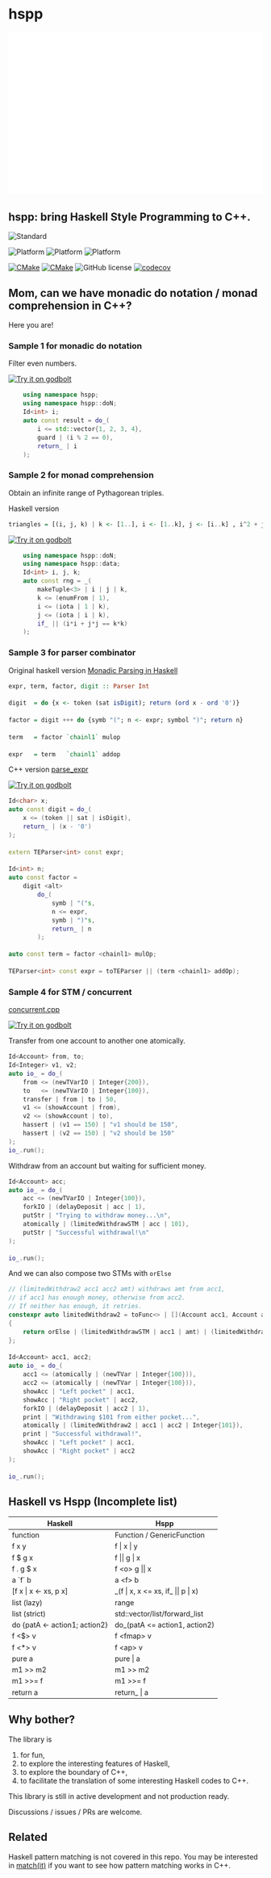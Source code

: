 # hspp

![hspp](./hspp.svg)

## hspp: bring Haskell Style Programming to C++.

![Standard](https://img.shields.io/badge/c%2B%2B-17/20-blue.svg)

![Platform](https://img.shields.io/badge/platform-linux-blue)
![Platform](https://img.shields.io/badge/platform-osx-blue)
![Platform](https://img.shields.io/badge/platform-win-blue)

[![CMake](https://github.com/BowenFu/hspp/actions/workflows/cmake.yml/badge.svg)](https://github.com/BowenFu/hspp/actions/workflows/cmake.yml)
[![CMake](https://github.com/BowenFu/hspp/actions/workflows/sanitizers.yml/badge.svg)](https://github.com/BowenFu/hspp/actions/workflows/sanitizers.yml)
![GitHub license](https://img.shields.io/github/license/BowenFu/hspp.svg)
[![codecov](https://codecov.io/gh/BowenFu/hspp/branch/main/graph/badge.svg)](https://codecov.io/gh/BowenFu/hspp)


## Mom, can we have monadic do notation / monad comprehension in C++?

Here you are!

[badge.godbolt]: https://img.shields.io/badge/try-godbolt-blue

### Sample 1 for monadic do notation

Filter even numbers.

[godbolt1]: https://godbolt.org/z/MM7MW9MPY

[![Try it on godbolt][badge.godbolt]][godbolt1]

```c++
    using namespace hspp;
    using namespace hspp::doN;
    Id<int> i;
    auto const result = do_(
        i <= std::vector{1, 2, 3, 4},
        guard | (i % 2 == 0),
        return_ | i
    );
```

### Sample 2 for monad comprehension

Obtain an infinite range of Pythagorean triples.

Haskell version

```haskell
triangles = [(i, j, k) | k <- [1..], i <- [1..k], j <- [i..k] , i^2 + j^2 == k^2]
```

[godbolt2]: https://godbolt.org/z/nnKozMYzo

[![Try it on godbolt][badge.godbolt]][godbolt2]

```c++
    using namespace hspp::doN;
    using namespace hspp::data;
    Id<int> i, j, k;
    auto const rng = _(
        makeTuple<3> | i | j | k,
        k <= (enumFrom | 1),
        i <= (iota | 1 | k),
        j <= (iota | i | k),
        if_ || (i*i + j*j == k*k)
    );
```

### Sample 3 for parser combinator

Original haskell version [Monadic Parsing in Haskell](https://www.cambridge.org/core/journals/journal-of-functional-programming/article/monadic-parsing-in-haskell/E557DFCCE00E0D4B6ED02F3FB0466093)

```haskell
expr, term, factor, digit :: Parser Int

digit  = do {x <- token (sat isDigit); return (ord x - ord '0')}

factor = digit +++ do {symb "("; n <- expr; symbol ")"; return n}

term   = factor `chainl1` mulop

expr   = term   `chainl1` addop
```

C++ version
[parse_expr](https://github.com/BowenFu/hspp/blob/main/sample/parse_expr.cpp)

[godbolt3]: https://godbolt.org/z/r7WTYjGYa

[![Try it on godbolt][badge.godbolt]][godbolt3]

```c++
Id<char> x;
auto const digit = do_(
    x <= (token || sat | isDigit),
    return_ | (x - '0')
);

extern TEParser<int> const expr;

Id<int> n;
auto const factor =
    digit <alt>
        do_(
            symb | "("s,
            n <= expr,
            symb | ")"s,
            return_ | n
        );

auto const term = factor <chainl1> mulOp;

TEParser<int> const expr = toTEParser || (term <chainl1> addOp);
```

### Sample 4 for STM / concurrent

[concurrent.cpp](https://github.com/BowenFu/hspp/blob/main/test/hspp/concurrent.cpp)

[godbolt4]: https://godbolt.org/z/zj9Mc1h4h

[![Try it on godbolt][badge.godbolt]][godbolt4]


Transfer from one account to another one atomically.
```c++
Id<Account> from, to;
Id<Integer> v1, v2;
auto io_ = do_(
    from <= (newTVarIO | Integer{200}),
    to   <= (newTVarIO | Integer{100}),
    transfer | from | to | 50,
    v1 <= (showAccount | from),
    v2 <= (showAccount | to),
    hassert | (v1 == 150) | "v1 should be 150",
    hassert | (v2 == 150) | "v2 should be 150"
);
io_.run();
```

Withdraw from an account but waiting for sufficient money.
```c++
Id<Account> acc;
auto io_ = do_(
    acc <= (newTVarIO | Integer{100}),
    forkIO | (delayDeposit | acc | 1),
    putStr | "Trying to withdraw money...\n",
    atomically | (limitedWithdrawSTM | acc | 101),
    putStr | "Successful withdrawal!\n"
);

io_.run();
```

And we can also compose two STMs with `orElse`
```c++
// (limitedWithdraw2 acc1 acc2 amt) withdraws amt from acc1,
// if acc1 has enough money, otherwise from acc2.
// If neither has enough, it retries.
constexpr auto limitedWithdraw2 = toFunc<> | [](Account acc1, Account acc2, Integer amt)
{
    return orElse | (limitedWithdrawSTM | acc1 | amt) | (limitedWithdrawSTM | acc2 | amt);
};

Id<Account> acc1, acc2;
auto io_ = do_(
    acc1 <= (atomically | (newTVar | Integer{100})),
    acc2 <= (atomically | (newTVar | Integer{100})),
    showAcc | "Left pocket" | acc1,
    showAcc | "Right pocket" | acc2,
    forkIO | (delayDeposit | acc2 | 1),
    print | "Withdrawing $101 from either pocket...",
    atomically | (limitedWithdraw2 | acc1 | acc2 | Integer{101}),
    print | "Successful withdrawal!",
    showAcc | "Left pocket" | acc1,
    showAcc | "Right pocket" | acc2
);

io_.run();
```

## Haskell vs Hspp (Incomplete list)

| Haskell       | Hspp |
| -------       | ---- |
| function      | Function / GenericFunction |
| f x y         | f \| x \| y |
| f $ g x       | f \|\| g \| x|
| f . g $ x     | f \<o\> g \|\| x|
| a \`f\` b     | a \<f\> b |
|[f x \| x <- xs, p x]| \_(f \| x, x <= xs, if\_ \|\| p \| x) |
| list (lazy)   | range |
| list (strict) | std::vector/list/forward_list|
| do {patA <- action1; action2} | do_(patA <= action1, action2) |
| f <$> v       | f \<fmap\> v |
| f <*> v       | f \<ap\> v |
| pure a        | pure \| a |
| m1 >> m2      | m1 >> m2 |
| m1 >>= f      | m1 >>= f |
| return a      | return_ \| a |


## Why bother?

The library is

1. for fun,
2. to explore the interesting features of Haskell,
3. to explore the boundary of C++,
4. to facilitate the translation of some interesting Haskell codes to C++.

This library is still in active development and not production ready.

Discussions / issues / PRs are welcome.

## Related

Haskell pattern matching is not covered in this repo. You may be interested in [match(it)](https://github.com/BowenFu/matchit.cpp) if you want to see how pattern matching works in C++.
